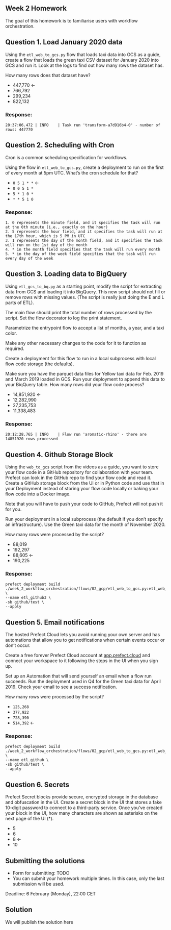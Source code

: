 ## Week 2 Homework

The goal of this homework is to familiarise users with workflow orchestration. 


## Question 1. Load January 2020 data

Using the `etl_web_to_gcs.py` flow that loads taxi data into GCS as a guide, create a flow that loads the green taxi CSV dataset for January 2020 into GCS and run it. Look at the logs to find out how many rows the dataset has.

How many rows does that dataset have?

* 447,770 <-
* 766,792
* 299,234
* 822,132

### Response:
```shell
20:37:06.472 | INFO    | Task run 'transform-a7d916b4-0' - number of rows: 447770
```

## Question 2. Scheduling with Cron

Cron is a common scheduling specification for workflows. 

Using the flow in `etl_web_to_gcs.py`, create a deployment to run on the first of every month at 5pm UTC. What’s the cron schedule for that?

- `0 5 1 * *` <-
- `0 0 5 1 *`
- `5 * 1 0 *`
- `* * 5 1 0`

### Response:
```shell
1. 0 represents the minute field, and it specifies the task will run at the 0th minute (i.e., exactly on the hour)
2. 5 represents the hour field, and it specifies the task will run at the 17th hour, which is 5 PM in UTC
3. 1 represents the day of the month field, and it specifies the task will run on the 1st day of the month
4. * in the month field specifies that the task will run every month
5. * in the day of the week field specifies that the task will run every day of the week
```

## Question 3. Loading data to BigQuery 

Using `etl_gcs_to_bq.py` as a starting point, modify the script for extracting data from GCS and loading it into BigQuery. This new script should not fill or remove rows with missing values. (The script is really just doing the E and L parts of ETL).

The main flow should print the total number of rows processed by the script. Set the flow decorator to log the print statement.

Parametrize the entrypoint flow to accept a list of months, a year, and a taxi color. 

Make any other necessary changes to the code for it to function as required.

Create a deployment for this flow to run in a local subprocess with local flow code storage (the defaults).

Make sure you have the parquet data files for Yellow taxi data for Feb. 2019 and March 2019 loaded in GCS. Run your deployment to append this data to your BiqQuery table. How many rows did your flow code process?

- 14,851,920 <-
- 12,282,990
- 27,235,753
- 11,338,483

### Response:
```shell
20:12:28.765 | INFO    | Flow run 'aromatic-rhino' - there are 14851920 rows processed
```


## Question 4. Github Storage Block

Using the `web_to_gcs` script from the videos as a guide, you want to store your flow code in a GitHub repository for collaboration with your team. Prefect can look in the GitHub repo to find your flow code and read it. Create a GitHub storage block from the UI or in Python code and use that in your Deployment instead of storing your flow code locally or baking your flow code into a Docker image. 

Note that you will have to push your code to GitHub, Prefect will not push it for you.

Run your deployment in a local subprocess (the default if you don’t specify an infrastructure). Use the Green taxi data for the month of November 2020.

How many rows were processed by the script?

- 88,019
- 192,297
- 88,605 <-
- 190,225

### Response:
```shell
prefect deployment build ./week_2_workflow_orchestration/flows/02_gcp/etl_web_to_gcs.py:etl_web_to_gcs \
--name etl_github3 \
-sb github/test \
--apply
```

## Question 5. Email notifications

The hosted Prefect Cloud lets you avoid running your own server and has automations that allow you to get notifications when certain events occur or don’t occur. 

Create a free forever Prefect Cloud account at [app.prefect.cloud](https://app.prefect.cloud/) and connect your workspace to it following the steps in the UI when you sign up. 

Set up an Automation that will send yourself an email when a flow run succeeds. Run the deployment used in Q4 for the Green taxi data for April 2019. Check your email to see a success notification.

How many rows were processed by the script?

- `125,268`
- `377,922`
- `728,390`
- `514,392` <-

### Response:
```shell
prefect deployment build ./week_2_workflow_orchestration/flows/02_gcp/etl_web_to_gcs.py:etl_web_to_gcs \
--name etl_github \
-sb github/test \
--apply
```

## Question 6. Secrets

Prefect Secret blocks provide secure, encrypted storage in the database and obfuscation in the UI. Create a secret block in the UI that stores a fake 10-digit password to connect to a third-party service. Once you’ve created your block in the UI, how many characters are shown as asterisks on the next page of the UI (*).

- 5
- 6
- 8 <-
- 10


## Submitting the solutions

* Form for submitting: TODO
* You can submit your homework multiple times. In this case, only the last submission will be used. 

Deadline: 6 February (Monday), 22:00 CET


## Solution

We will publish the solution here

